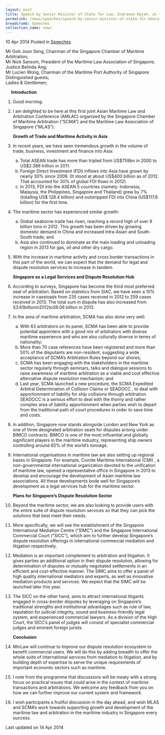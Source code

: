 ```yaml
---
layout: post
title: Speech by Senior Minister of State for Law, Indranee Rajah, at the Asian Maritime Law and Arbitration Conference
permalink: /news/speeches/speech-by-senior-minister-of-state-for-education-and-law--ms-ind
breadcrumb: Speeches
collection_name: news
---
```



10 Apr 2014 Posted in [Speeches](/news/speeches)

Mr Goh Joon Seng, Chairman of the Singapore Chamber of Maritime Arbitration;  
Mr Nick Sansom, President of the Maritime Law Association of Singapore;  
Justice Belinda Ang;  
Mr Lucien Wong, Chairman of the Maritime Port Authority of Singapore  
Distinguished guests;  
Ladies & Gentlemen;  

<p style="margin-left: 18px; font-weight:bold">Introduction</p>

 1. Good morning. 

 2. I am delighted to be here at this first joint Asian Maritime Law and Arbitration Conference (AMLAC) organized by the Singapore Chamber of Maritime Arbitration (“SCMA”) and the Maritime Law Association of Singapore (“MLAS”). 

    **Growth of Trade and Maritime Activity in Asia**


 3. In recent years, we have seen tremendous growth in the volume of trade, business, investment and finance into Asia:
    <ol style="list-style-type: lower-alpha">
    <li>Total ASEAN trade has more than tripled from US$759bn in 2000 to US$2.386 trillion in 2011. </li>
    <li>Foreign Direct Investment (FDI) inflows into Asia have grown by nearly 30% since 2009. (It stood at about US$400 billion as of       2012. That accounted for 30% of global FDI flows in 2012). </li> 
    <li>In 2013, FDI into the ASEAN 5 countries (namely: Indonesia, Malaysia, the Philippines, Singapore and Thailand) grew by 7%           (totalling US$ 128.4 billion) and outstripped FDI into China (US$117.6 billion) for the first time. </li> 
    </ol>



 4. The maritime sector has experienced similar growth:
    <ol style="list-style-type: lower-alpha">
    <li> Global seaborne trade has risen, reaching a record high of over 9 billion tons in 2012.  This growth has been driven by growing     domestic demand in China and increased intra-Asian and South-South trade; and</li>
    <li> Asia also continued to dominate as the main loading and unloading region in 2013 for gas, oil and other dry cargo.  </li>
    </ol>


 5. With the increase in maritime activity and cross border transactions in this part of the world, we can expect that the demand for legal and dispute resolution services to increase in tandem. 
    
    **Singapore as a Legal Services and Dispute Resolution Hub**


 6. According to surveys, Singapore has become the third most preferred seat of arbitration. Based on statistics from SIAC, we have seen a 10% increase in caseloads from 235 cases received in 2012 to 259 cases received in 2013. The total sum in dispute has also increased from S$3.61 billion in 2012 to S$6.06 billion in 2013. 

 7. In the area of maritime arbitration, SCMA has also done very well: 
    <ol style="list-style-type: lower-alpha">
    <li>With 63 arbitrators on its panel, SCMA has been able to provide potential appointers with a good mix of arbitrators with diverse     maritime experience and who are also culturally diverse in terms of nationality; </li>
    <li>More than 70 case references have been registered and more than 50% of the disputants are non-resident, suggesting a wide           acceptance of SCMA’s Arbitration Rules beyond our shores; </li>
    <li>SCMA has been engaging with the stakeholders in the maritime sector regularly through seminars, talks and dialogue sessions to       raise awareness of maritime arbitration as a viable and cost effective alternative dispute resolution mechanism; and </li>
    <li>Last year, SCMA launched a new procedure, the SCMA Expedited Arbitral Determination of Collision Claims or SEADOCC , to deal         with apportionment of liability for ship collisions through arbitration. SEADOCC is a serious effort to deal with the thorny and       rather complex area of liability apportionment when parties wish to depart from the traditional path of court procedures in order       to save time and costs. </li>
    </ol>


 8. In addition, Singapore now stands alongside London and New York as one of three designated arbitration seats for disputes arising under BIMCO contracts.  BIMCO is one of the most influential and globally significant players in the maritime industry, representing ship owners controlling around 65% of the world’s tonnage.  


 9. International organisations in maritime law are also setting up regional bases in Singapore. For example, Comite Maritime International (CMI) , a non-governmental international organization devoted to the unification of maritime law, opened a representative office in Singapore in 2013 to develop and encourage the development of Asian maritime law associations. All these developments bode well for Singapore’s development as a legal services hub for the maritime sector.
    
    **Plans for Singapore’s Dispute Resolution Sector**


10. Beyond the maritime sector, we are also looking to provide users with the entire suite of dispute resolution services so that they can pick the solutions that best meet their needs. 


11. More specifically, we will see the establishment of the Singapore International Mediation Centre (“SIMC”) and the Singapore International Commercial Court (“SICC”), which aim to further develop Singapore’s dispute resolution offerings in international commercial mediation and litigation respectively. 

12. Mediation is an important complement to arbitration and litigation. It gives parties an additional option in their dispute resolution, allowing for determination of disputes or mutually negotiated settlements in an efficient and cost-effective manner. The SIMC aims to offer a panel of high quality international mediators and experts, as well as innovative mediation products and services. We expect that the SIMC will be launched later this year.


13. The SICC on the other hand, aims to attract international litigants engaged in cross-border disputes by leveraging on Singapore’s traditional strengths and institutional advantages such as rule of law, reputation for judicial integrity, sound and business-friendly legal system, and experienced commercial lawyers. As a division of the High Court, the SICC’s panel of judges will consist of specialist commercial judges and eminent foreign jurists. 
    
    **Conclusion**


14. MinLaw will continue to improve our dispute resolution ecosystem to benefit commercial users. We will do this by adding breadth to offer the whole suite of international services from mediation to litigation, and by building depth of expertise to serve the unique requirements of important economic sectors such as maritime. 


15. I note from the programme that discussions will be meaty with a strong focus on practical issues that could arise in the context of maritime transactions and arbitrations. We welcome any feedback from you on how we can further improve our current system and framework.

16. I wish participants a fruitful discussion in the day ahead, and wish MLAS and SCMA’s work towards supporting growth and development of the maritime law and arbitration in the maritime industry in Singapore every success. 


<p class="right-side-updated">Last updated on 14 Apr 2014</p>


